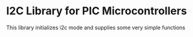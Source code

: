 # I2C Library for PIC Microcontrollers

This library initializes i2c mode and supplies some very simple functions

